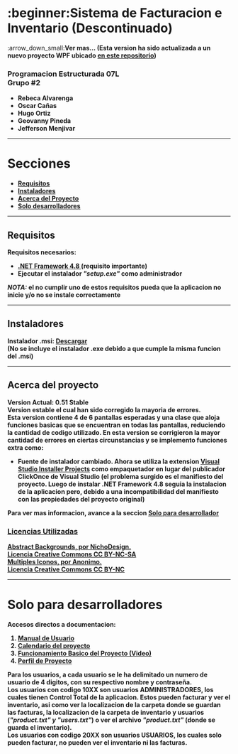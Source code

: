 <!DOCTYPE html>
<h1>:beginner:Sistema de Facturacion e Inventario (Descontinuado)</h1>
<p>:arrow_down_small:<strong>Ver mas...</strong><b>
(Esta version ha sido actualizada a un nuevo proyecto WPF ubicado <a href = "https://github.com/Oscar-02/Proyecto.git">en este repositorio</a>)
</p>
<h3>Programacion Estructurada 07L <br>Grupo #2</h3>
<ul>
    <li>Rebeca Alvarenga</li>
    <li>Oscar Cañas</li>
    <li>Hugo Ortiz</li>
    <li>Geovanny Pineda</li>
    <li>Jefferson Menjivar</li>
</ul>
<hr>
<h1>Secciones</h1>
<ul>
  <li><a href = "#requisitos">Requisitos</a></li>
  <li><a href = "#instalar">Instaladores</a></li>
  <li><a href = "#acerca-de">Acerca del Proyecto</a></li>
  <li><a href = "#devs-only">Solo desarrolladores</a></li>
</ul>
<a name = "requisitos"></a>
<hr>
<h2>Requisitos</h2>
<p>Requisitos necesarios:</p>
<ul>
  <li><b><a href = "https://dotnet.microsoft.com/download/dotnet-framework/thank-you/net48-offline-installer">.NET Framework 4.8 </a></b> (requisito importante)</li>
  <li>Ejecutar el instalador <i>"setup.exe"</i> como administrador</li>
</ul>
<p><i>NOTA:</i> el no cumplir uno de estos requisitos pueda que la aplicacion no inicie y/o no se instale correctamente</p>
<a name = "instalar"></a>
<hr>
<h2>Instaladores</h2>
<p>
    <b>Instalador .msi: </b><a href = "https://github.com/Oscar-02/Proyecto-PE/raw/master/setup/Debug/setup.msi">Descargar</a><br>
    (No se incluye el instalador .exe debido a que cumple la misma funcion del .msi)
</p>
  <a name = "acerca-de"></a>
<hr>
<h2>Acerca del proyecto</h2>
<p>
  Version Actual: 0.51 Stable
  <br>
  Version estable el cual han sido corregido la mayoria de errores.
  <br>
  Esta version contiene 4 de 6 pantallas esperadas y una clase que aloja funciones basicas que se encuentran en todas las pantallas, reduciendo la cantidad de codigo utilizado.
  En esta version se corrigieron la mayor cantidad de errores en ciertas circunstancias y se implemento funciones extra como:
  <ul>
    <li>Fuente de instalador cambiado. Ahora se utiliza la extension <a href = "https://marketplace.visualstudio.com/items?itemName=VisualStudioClient.MicrosoftVisualStudio2017InstallerProjects">Visual Studio Installer Projects</a> como empaquetador en lugar del publicador ClickOnce de Visual Studio (el  problema surgido es el manifiesto del proyecto. Luego de instalar .NET Framework 4.8 seguia la instalacion de la aplicacion pero, debido a una incompatibilidad del manifiesto con las propiedades del proyecto original)</li>
  </ul>
</p>
<p>
  Para ver mas informacion, avance a la seccion <a href = "#devs-only"><b>Solo para desarrollador</b>
</p>
<h3>Licencias Utilizadas</h3>
<p>
  <b>Abstract Backgrounds</b>, por NichoDesign.<br>
  Licencia Creative Commons CC BY-NC-SA<br>
  <b>Multiples Iconos</b>, por Anonimo.<br>
  Licencia Creative Commons CC BY-NC
</p>
<a name = "devs-only"></a>
<hr>
<h1>Solo para desarrolladores</h1>
<p>
    Accesos directos a documentacion:
    <ol>
        <li><a href = "">Manual de Usuario</a></li>
        <li><a href = "">Calendario del proyecto</a></li>
        <li><a href = "">Funcionamiento Basico del Proyecto (Video)</a></li>
        <li><a href = "">Perfil de Proyecto</a></li>
    </ol>
</p>
<p>
    Para los usuarios, a cada usuario se le ha delimitado un numero de usuario de 4 digitos, con su respectivo nombre y contraseña.<br>
    Los usuarios con codigo 10XX son usuarios ADMINISTRADORES, los cuales tienen <b>Control Total</b> de la aplicacion. Estos pueden facturar y ver el inventario, asi como
    ver la localizacion de la carpeta donde se guardan las facturas, la localizacion de la carpeta de inventario y usuarios (<i>"product.txt" y "users.txt"</i>) o ver el 
    archivo <i>"product.txt"</i> (donde se guarda el inventario).<br>
    Los usuarios con codigo 20XX son usuarios USUARIOS, los cuales solo pueden facturar, no pueden ver el inventario ni las facturas.
</p>
